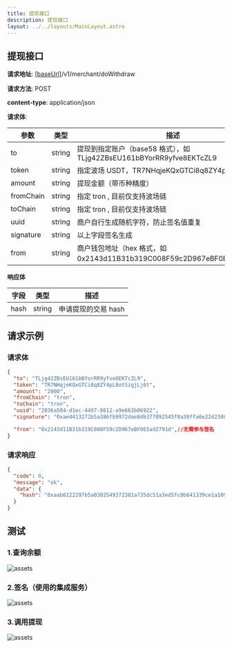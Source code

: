 ```yaml
---
title: 提现接口
description: 提现接口
layout: ../../layouts/MainLayout.astro
---
```


## 提现接口

**请求地址**: [[baseUrl]](/zh-CN/config)/v1/merchant/doWithdraw

**请求方法**: POST

**content-type**: application/json

**请求体**:

| 参数      | 类型   | 描述                                                                    |
| --------- | ------ | ----------------------------------------------------------------------- |
| to        | string | 提现到指定账户（base58 格式），如 TLjg42ZBsEU161bBYorRR9yfve8EKTcZL9    |
| token     | string | 指定波场 USDT，TR7NHqjeKQxGTCi8q8ZY4pL8otSzgjLj6t                       |
| amount    | string | 提现金额（带币种精度）                                                  |
| fromChain | string | 指定 tron , 目前仅支持波场链                                            |
| toChain   | string | 指定 tron , 目前仅支持波场链                                            |
| uuid      | string | 商户自行生成随机字符，防止签名值重复                                    |
| signature | string | 以上字段签名生成                                                        |
| from      | string | 商户钱包地址（hex 格式，如 0x2143d11B31b319C008F59c2D967eBF0E5ad2791d） |

**响应体**

| 字段 | 类型   | 描述                |
| ---- | ------ | ------------------- |
| hash | string | 申请提现的交易 hash |

## 请求示例

### 请求体

```json
{
  "to": "TLjg42ZBsEU161bBYorRR9yfve8EKTcZL9",
  "token": "TR7NHqjeKQxGTCi8q8ZY4pL8otSzgjLj6t",
  "amount": "2000",
  "fromChain": "tron",
  "toChain": "tron",
  "uuid": "2036a504-d1ec-4497-8612-a9e663b06922",
  "signature": "0xae4413272b5a386fb9972dae8db377092545f0a30ffa6e22d2308d4e6301a630295cdc483c741aaddb707597903e1218393c634c5211f10a65622bf4f38569d11c",

  "from": "0x2143d11B31b319C008F59c2D967eBF0E5ad2791d",//无需参与签名
}
```

### 请求响应

```json
{
  "code": 0,
  "message": "ok",
  "data": {
    "hash": "0xaab6122297b5a0302549372381a735dc51a3ed5fc0b641339ce1a1097f920bb2"
  }
}
```

## 测试

### 1.查询余额

![assets](/assets.png)

### 2.签名（使用的集成服务）

![assets](/sign-withdraw.png)

### 3.调用提现

![assets](/withdraw.png)

